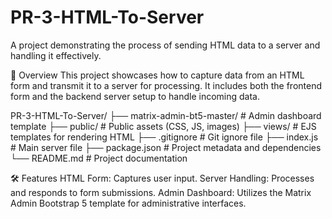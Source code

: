 # PR-3-HTML-To-Server
A project demonstrating the process of sending HTML data to a server and handling it effectively.

📖 Overview
This project showcases how to capture data from an HTML form and transmit it to a server for processing. It includes both the frontend form and the backend server setup to handle incoming data.


PR-3-HTML-To-Server/
├── matrix-admin-bt5-master/  # Admin dashboard template
├── public/                   # Public assets (CSS, JS, images)
├── views/                    # EJS templates for rendering HTML
├── .gitignore                # Git ignore file
├── index.js                  # Main server file
├── package.json              # Project metadata and dependencies
└── README.md                 # Project documentation

🛠️ Features
HTML Form: Captures user input.
Server Handling: Processes and responds to form submissions.
Admin Dashboard: Utilizes the Matrix Admin Bootstrap 5 template for administrative interfaces.
